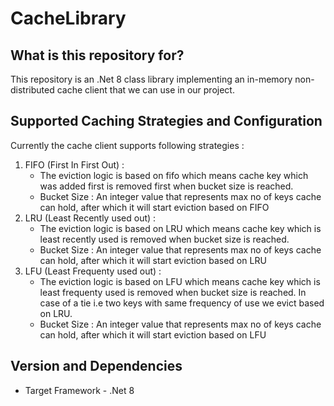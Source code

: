 # CacheLibrary

## What is this repository for?
This repository is an .Net 8 class library implementing an in-memory non-distributed cache client that we can use in our project.

## Supported Caching Strategies and Configuration
Currently the cache client supports following strategies :
1. FIFO (First In First Out) :
    - The eviction logic is based on fifo which means cache key which was added first is removed first when bucket size is reached.
    - Bucket Size : An integer value that represents max no of keys cache can hold, after which it will start eviction based on FIFO
2. LRU (Least Recently used out) :
    - The eviction logic is based on LRU which means cache key which is least recently used is removed when bucket size is reached.
    - Bucket Size : An integer value that represents max no of keys cache can hold, after which it will start eviction based on LRU 
3. LFU (Least Frequenty used out) :
    - The eviction logic is based on LFU which means cache key which is least frequenty used is removed when bucket size is reached.
      In case of a tie i.e two keys with same frequency of use we evict based on LRU.
    - Bucket Size : An integer value that represents max no of keys cache can hold, after which it will start eviction based on LFU
    
## Version and Dependencies
-  Target Framework - .Net 8

